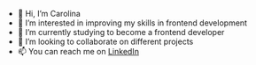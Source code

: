 - 👋 Hi, I’m Carolina
- 👀 I’m interested in improving my skills in frontend development
- 🌱 I’m currently studying to become a frontend developer
- 💞️ I’m looking to collaborate on different projects
- 📫 You can reach me on [LinkedIn](www.linkedin.com/in/carolinavelasquezrodriguez)

<!---
Caro-V/Caro-V is a ✨ special ✨ repository because its `README.md` (this file) appears on your GitHub profile.
You can click the Preview link to take a look at your changes.
--->
